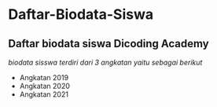 Daftar-Biodata-Siswa
==
Daftar biodata siswa Dicoding Academy
--
*biodata sisswa terdiri dari 3 angkatan yaitu sebagai berikut*
- Angkatan 2019
- Angkatan 2020
- Angkatan 2021
